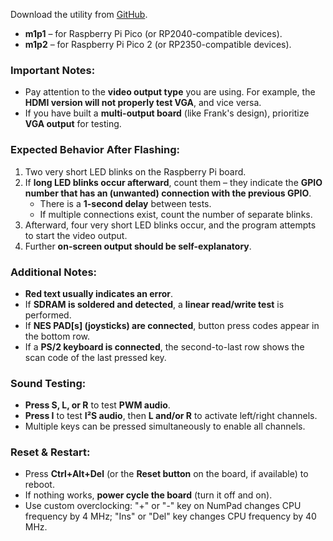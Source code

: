 Download the utility from [GitHub](https://github.com/DnCraptor/murmulator-tester/releases).  

- **m1p1** – for Raspberry Pi Pico (or RP2040-compatible devices).  
- **m1p2** – for Raspberry Pi Pico 2 (or RP2350-compatible devices).  

### Important Notes:
- Pay attention to the **video output type** you are using. For example, the **HDMI version will not properly test VGA**, and vice versa.  
- If you have built a **multi-output board** (like Frank's design), prioritize **VGA output** for testing.  

### Expected Behavior After Flashing:
1. Two very short LED blinks on the Raspberry Pi board.  
2. If **long LED blinks occur afterward**, count them – they indicate the **GPIO number that has an (unwanted) connection with the previous GPIO**.  
   - There is a **1-second delay** between tests.  
   - If multiple connections exist, count the number of separate blinks.  
3. Afterward, four very short LED blinks occur, and the program attempts to start the video output.  
4. Further **on-screen output should be self-explanatory**.  

### Additional Notes:
- **Red text usually indicates an error**.  
- If **SDRAM is soldered and detected**, a **linear read/write test** is performed.  
- If **NES PAD[s] (joysticks) are connected**, button press codes appear in the bottom row.  
- If a **PS/2 keyboard is connected**, the second-to-last row shows the scan code of the last pressed key.  

### Sound Testing:
- **Press S, L, or R** to test **PWM audio**.  
- **Press I** to test **I²S audio**, then **L and/or R** to activate left/right channels.  
- Multiple keys can be pressed simultaneously to enable all channels.  

### Reset & Restart:
- Press **Ctrl+Alt+Del** (or the **Reset button** on the board, if available) to reboot.  
- If nothing works, **power cycle the board** (turn it off and on).
- Use custom overclocking: "+" or "-" key on NumPad changes CPU frequency by 4 MHz; "Ins" or "Del" key changes CPU frequency by 40 MHz.
